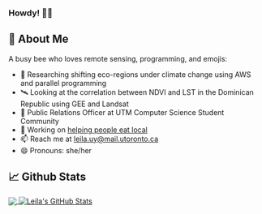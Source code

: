 ### Howdy! 👋🤠

## 🌻 About Me

A busy bee who loves remote sensing, programming, and emojis:
- 🍑 Researching shifting eco-regions under climate change using AWS and parallel programming
- 🛰️ Looking at the correlation between NDVI and LST in the Dominican Republic using GEE and Landsat
- 📣 Public Relations Officer at UTM Computer Science Student Community
- 🌱 Working on [helping people eat local](https://github.com/Greenie-Beenie/Buy-Green-Website)
- 📫 Reach me at leila.uy@mail.utoronto.ca
- 😄 Pronouns: she/her

## 📈 Github Stats

<a href="https://github.com/Leila-U">
    <img align="center" src="https://github-readme-stats.vercel.app/api/top-langs/?username=Leila-U&langs_count=3&theme=vue" />
</a>

<a href="https://youtu.be/dQw4w9WgXcQ">
    <img align="center" src="https://github-readme-stats.vercel.app/api?username=Leila-U&show_icons=true&theme=vue&line_height=27" alt="Leila's GitHub Stats" />
</a>
